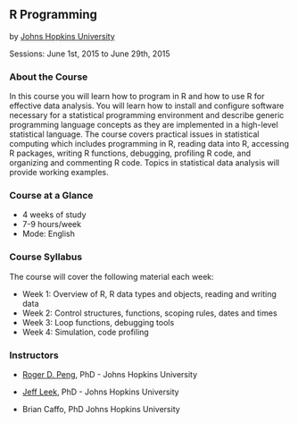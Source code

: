 ## R Programming
by [Johns Hopkins University](https://www.coursera.org/jhu)

Sessions: June 1st, 2015 to June 29th, 2015

### About the Course
In this course you will learn how to program in R and how to use R for effective data analysis. You will learn how to install and configure software necessary for a statistical programming environment and describe generic programming language concepts as they are implemented in a high-level statistical language. The course covers practical issues in statistical computing which includes programming in R, reading data into R, accessing R packages, writing R functions, debugging, profiling R code, and organizing and commenting R code. Topics in statistical data analysis will provide working examples.

### Course at a Glance
- 4 weeks of study
- 7-9 hours/week
- Mode: English

### Course Syllabus
The course will cover the following material each week:
- Week 1: Overview of R, R data types and objects, reading and writing data
- Week 2: Control structures, functions, scoping rules, dates and times
- Week 3: Loop functions, debugging tools
- Week 4: Simulation, code profiling

### Instructors
- [Roger D. Peng](http://www.biostat.jhsph.edu/~rpeng/), PhD - Johns Hopkins University
- [Jeff Leek](http://www.biostat.jhsph.edu/~jleek/), PhD - Johns Hopkins University

- Brian Caffo, PhD
Johns Hopkins University
